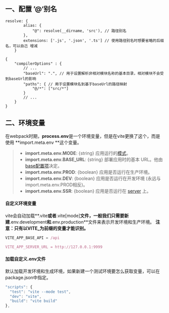 ## 一、配置 ’@‘别名
```
resolve: {
        alias: {
            "@": resolve(__dirname, 'src'), // 路径别名
        },
        extensions: ['.js', '.json', '.ts'] // 使用路径别名时想要省略的后缀名，可以自己 增减
    }
```

```
{
    "compilerOptions" : {
        // ...
        "baseUrl": ".", // 用于设置解析非相对模块名称的基本目录，相对模块不会受到baseUrl的影响
        "paths": { // 用于设置模块名到基于baseUrl的路径映射
            "@/*": ["src/*"]
        }
        // ...
    }
}
```
## 二、环境变量
在webpack时期，**process.env**是一个环境变量，但是在vite更换了这个，而是使用 **import.meta.env **这个变量。
> - **import.meta.env.MODE**: {string} 应用运行的[模式](https://link.juejin.cn?target=https%3A%2F%2Fvitejs.cn%2Fvite3-cn%2Fguide%2Fenv-and-mode.html%23modes)。
> - **import.meta.env.BASE_URL**: {string} 部署应用时的基本 URL。他由[base配置项](https://link.juejin.cn?target=https%3A%2F%2Fvitejs.cn%2Fvite3-cn%2Fconfig%2Fshared-options.html%23base)决定。
> - **import.meta.env.PROD**: {boolean} 应用是否运行在生产环境。
> - **import.meta.env.DEV**: {boolean} 应用是否运行在开发环境 (永远与 import.meta.env.PROD相反)。
> - **import.meta.env.SSR**: {boolean} 应用是否运行在 [server](https://link.juejin.cn?target=https%3A%2F%2Fvitejs.cn%2Fvite3-cn%2Fguide%2Fssr.html%23conditional-logic) 上。

#### 自定义环境变量
vite会自动加载**.vite**或者**.vite[mode]**文件，一般我们只需要新建**.env.development**和**.env.production**文件来表示开发环境和生产环境。
**注意：只有以VITE_为前缀的变量才能识别。**
```javascript
VITE_APP_BASE_API = /api

VITE_APP_SERVER_URL = http://127.0.0.1:9999
```
#### 加载自定义.env文件
默认加载开发环境和生成环境，如果新建一个测试环境要怎么获取变量，可以在package.json中指定。
```javascript
"scripts": {
  "test": "vite --mode test",
  "dev": "vite",
  "build": "vite build"
},
```
